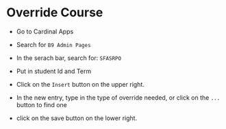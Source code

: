 # Override Course 

* Go to Cardinal Apps

* Search for ```B9 Admin Pages```

* In the serach bar, search for: ```SFASRPO```

* Put in student Id and Term

* Click on the ```Insert``` button on the upper right.

* In the new entry, type in the type of override needed, or click on the ```...``` button to find one

* click on the save button on the lower right.